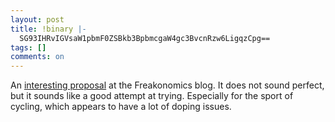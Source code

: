 ```yaml
---
layout: post
title: !binary |-
  SG93IHRvIGVsaW1pbmF0ZSBkb3BpbmcgaW4gc3BvcnRzw6LigqzCpg==
tags: []
comments: on
---
```

<p>An <a href="http://freakonomics.blogs.nytimes.com/2008/01/29/is-there-another-way-to-eliminate-doping-a-guest-post/">interesting proposal</a> at the Freakonomics blog. It does not sound perfect, but it sounds like a good attempt at trying. Especially for the sport of cycling, which appears to have a lot of doping issues.</p>
